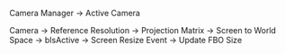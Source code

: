 Camera Manager
     -> Active Camera

Camera
     -> Reference Resolution
     -> Projection Matrix
     -> Screen to World Space
     -> bIsActive
         -> Screen Resize Event
            -> Update FBO Size